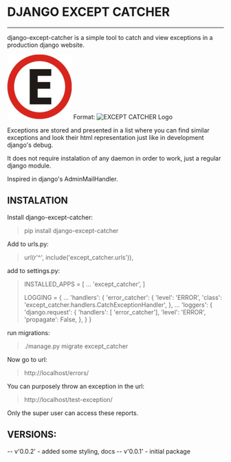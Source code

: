 # DJANGO EXCEPT CATCHER
-------------
django-except-catcher is a simple tool to catch and view exceptions in a production django website.

![EXCEPT CATCHER Logo](/except_catcher/static/except_catcher/logo.png)
Format: ![EXCEPT CATCHER Logo](url)

Exceptions are stored and presented in a list where you can find similar exceptions and look their html representation just like in development django's debug.

It does not require instalation of any daemon in order to work, just a regular django module.

Inspired in django's AdminMailHandler.


INSTALATION
-------------


Install django-except-catcher:

>    pip install django-except-catcher


Add to urls.py:

>    url(r'^', include('except_catcher.urls')),

add to settings.py:

>    INSTALLED_APPS = [
>        ...
>        'except_catcher',
>    ]
>
>    LOGGING = {
>        ...
>        'handlers': {
>                'error_catcher': {
>                'level': 'ERROR',
>                'class': 'except_catcher.handlers.CatchExceptionHandler',
>            },
>        ...
>        'loggers': {
>            'django.request': {
>                'handlers': [ 'error_catcher'],
>                'level': 'ERROR',
>                'propagate': False,
>            },
>        }
>    }

run migrations:

>    ./manage.py migrate except_catcher

Now go to url:

>    http://localhost/errors/

You can purposely throw an exception in the url:

>    http://localhost/test-exception/

Only the super user can access these reports.


VERSIONS:
-------------
-- v'0.0.2' - added some styling, docs
-- v'0.0.1' - initial package
